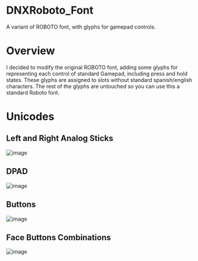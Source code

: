 # DNXRoboto_Font
A variant of ROBOTO font, with glyphs for gamepad controls.

# Overview

I decided to modify the original ROBOTO font, adding some glyphs for representing each control of standard Gamepad, including press and hold states.
These glyphs are assigned to slots without standard spanish/english characters.
The rest of the glyphs are untouched so you can use this a standard Roboto font.

# Unicodes

## Left and Right Analog Sticks

![image](https://github.com/user-attachments/assets/651fabd4-0e98-42fc-9980-4bc273dd1e04)


## DPAD

![image](https://github.com/user-attachments/assets/91f18cfc-2610-42ed-be1c-51e36468f680)


## Buttons

![image](https://github.com/user-attachments/assets/a77f166b-f6ef-486c-a787-e18efc0cb879)


## Face Buttons Combinations

![image](https://github.com/user-attachments/assets/b2846359-1427-443b-9c0a-f16496577665)

